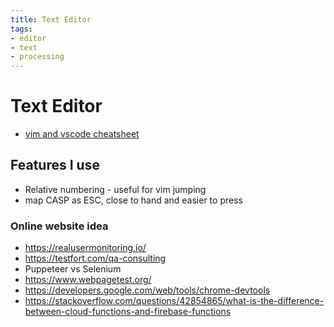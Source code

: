 ```yaml
---
title: Text Editor
tags:
- editor
- text
- processing
---
```


# Text Editor

<TagLinks />

* [vim and vscode cheatsheet](https://www.barbarianmeetscoding.com/boost-your-coding-fu-with-vscode-and-vim/cheatsheet/)

## Features I use

* Relative numbering - useful for vim jumping
* map CASP as ESC, close to hand and easier to press

### Online website idea

* https://realusermonitoring.io/
* https://testfort.com/qa-consulting
* Puppeteer vs Selenium
* https://www.webpagetest.org/
* https://developers.google.com/web/tools/chrome-devtools
* https://stackoverflow.com/questions/42854865/what-is-the-difference-between-cloud-functions-and-firebase-functions


<Footer />
